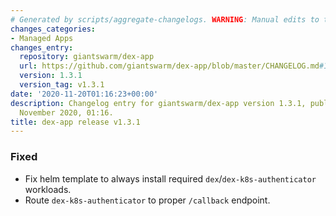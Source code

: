 ```yaml
---
# Generated by scripts/aggregate-changelogs. WARNING: Manual edits to this files will be overwritten.
changes_categories:
- Managed Apps
changes_entry:
  repository: giantswarm/dex-app
  url: https://github.com/giantswarm/dex-app/blob/master/CHANGELOG.md#131---2020-11-20
  version: 1.3.1
  version_tag: v1.3.1
date: '2020-11-20T01:16:23+00:00'
description: Changelog entry for giantswarm/dex-app version 1.3.1, published on 20
  November 2020, 01:16.
title: dex-app release v1.3.1
---
```


### Fixed
- Fix helm template to always install required `dex`/`dex-k8s-authenticator` workloads.
- Route `dex-k8s-authenticator` to proper `/callback` endpoint.
